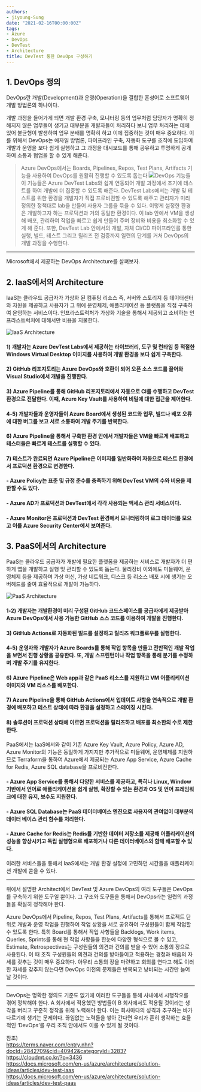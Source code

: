 ```yaml
---
authors:
- jiyoung-Sung
date: "2021-02-16T00:00:00Z"
tags:
- Azure
- DevOps
- DevTest
- Architecture
title: DevTest 통한 DevOps 구성하기
---
```


## 1. DevOps 정의

DevOps란 개발(Development)과 운영(Operation)을 결합한 혼성어로 소프트웨어 개발 방법론의 하나이다.

 개발 과정을 들어가게 되면 개발 환경 구축, 모니터링 등의 업무처럼 담당자가 명확히 정해지지 않은 업무들이 생기고 대부분을 개발자들이 처리하다 보니 업무 처리하는 데에 있어 불균형이 발생하여 업무 분배를 명확히 하고 이에 집중하는 것이 매우 중요하다. 이를 위해서 DevOps는 애자일 방법론, 파이프라인 구축, 자동화 도구를 조직에 도입하여 개발과 운영을 보다 쉽게 실행하고 그 과정을 대시보드를 통해 공유하고 투명하게 공개하여 소통과 협업을 할 수 있게 해준다.


> Azure DevOps에서는 Boards, Pipelines, Repos, Test Plans, Artifacts 기능을 사용하여 DevOps를 원활히 진행할 수 있도록 돕는다
![DevOps 기능들](images/image1.png)
이 기능들은 Azure DevTest Labs와 쉽게 연동되어 개발 과정에서 조기에 테스트를 하여 개발에 더 집중할 수 있도록 해준다.
DevTest Labs에서는 개발 및 테스트를 위한 환경을 개발자가 직접 프로비젼할 수 있도록 해주고 관리자가 미리 정의한 정책대로 lab을 만들어 사용자 그룹을 묶을 수 있다. 이렇게 설정한 환경은 개발하고자 하는 프로덕션과 거의 동일한 환경이다. 이 lab 안에서 VM을 생성해 배포, 관리하여 작업을 빠르고 쉽게 만들어 주며 장비와 비용을 최소화할 수 있게 해 준다.
또한, DevTest Lab 안에서의 개발, 자체 CI/CD 파이프라인를 통한 실행, 빌드, 테스트 그리고 릴리즈 전 검증까지 일련의 단계를 거처 DevOps의 개발 과정을 수행한다.

--------
Microsoft에서 제공하는 DevOps Architecture를 살펴보자. 


## 2. IaaS에서의 Architecture
IaaS는 클라우드 공급자가 가상화 된 컴퓨팅 리소스 즉, 서버와 스토리지 등 데이터센터와 자원을 제공하고 사용자가 그 위에 운영체제, 애플리케이션 등 플랫폼을 직접 구축하여 운영하는 서비스이다.
인프라스트럭처가 가상화 기술을 통해서 제공되고 소비하는 인프라스트럭처에 대해서만 비용을 지불한다.
   
![IaaS Architecture](images/image1-1.png)

#### 1) 개발자는 Azure DevTest Labs에서 제공하는 라이브러리, 도구 및 런타임 등 적절한 Windows Virtual Desktop 이미지를 사용하여 **개발 환경을 보다 쉽게 구축한다.**
#### 2) GitHub 리포지토리는 Azure DevOps와 호환이 되어 오픈 소스 코드를 끌어와 Visual Studio에서 개발을 진행한다.
#### 3) **Azure Pipeline**를 통해 GitHub 리포지토리에서 **자동으로 CI를 수행**하고 DevTest 환경으로 전달한다. 이때, Azure Key Vault를 사용하여 비밀에 대한 접근을 제어한다.
#### 4-5) 개발자들과 운영자들이 Azure Board에서 생성된 코드와 업무, 빌드나 배포 오류에 대한 버그를 **보고** 서로 소통하여 **개발 주기를 반복한다.**
#### 6) Azure Pipeline을 통해서 구축한 환경 안에서 개발자들은 VM을 빠르게 배포하고 테스터들은 빠르게 테스트를 실행할 수 있다.
#### 7) 테스트가 완료되면 Azure Pipeline은 이미지를 일반화하여 자동으로 테스트 환경에서 프로덕션 환경으로 변경한다. 

#### - Azure Policy는 표준 및 규정 준수를 충족하기 위해 DevTest VM의 수와 비용을 제한할 수도 있다.
#### - Azure AD가 프로덕션과 DevTest에서 각각 사용되는 액세스 관리 서비스이다.
#### - Azure Monitor은 프로덕션과 DevTest 환경에서 모니터링하여 로그 데이터를 모으고 이를 Azure Security Center에서 보여준다.

## 3. PaaS에서의 Architecture
PaaS는 클라우드 공급자가 개발에 필요한 플랫폼을 제공하는 서비스로 개발자가 더 편하게 앱을 개발하고 실행 및 관리할 수 있도록 돕는다. 물리장비 이외에도 미들웨어, 운영체제 등을 제공하며 가상 머신, 가상 네트워크, 디스크 등 리소스 배포 시에 생기는 오버헤드를 줄여 효율적으로 개발이 가능하다.

![PaaS Architecture](images/image1-2.png)

#### 1-2) 개발자는 개발환경이 **미리 구성된** GitHub 코드스페이스를 공급자에게 제공받아 Azure DevOps에서 사용 가능한 GitHub 소스 코드를 이용하여 개발을 진행한다.
#### 3) GitHub Actions로 **자동화된** 빌드를 설정하고 릴리즈 워크플로우를 실행한다.
#### 4-5) 운영자와 개발자가 Azure Boards를 통해 작업 항목을 만들고 전반적인 개발 작업을 보면서 진행 상황을 **공유한다.** 또, 개발 스프린턴이나 작업 항목을 통해 분기를 수정하며 개발 주기를 유지한다.
#### 6) Azure Pipeline은 Web app과 같은 PaaS	리소스를 지원하고 VM 어플리케이션 이미지와 VM 리소스를 배포한다.
#### 7) Azure Pipeline을 통해 GitHub Actions에서 업데이트 사항을 연속적으로 개발 환경에 배포하고 테스트 상태에 따라 환경을 설정하고 스테이징 시킨다.
#### 8) 솔루션이 프로덕션 상태에 이르면 프로덕션을 릴리즈하고 배포를 최소한의 수로 제한한다.

PaaS에서는 IaaS에서와 같이 기존 Azure Key Vault, Azure Policy, Azure AD, Azure Monitor의 기능은 동일하게 가지지만 추가적으로 미들웨어, 운영체제를 지원하므로 Terraform을 통하여 Azure에서 제공되는 Azure App Service, Azure Cache for Redis, Azure SQL database을 프로비전한다.

#### - Azure App Service를 통해서 다양한 서비스를 제공하고, 특히나 Linux, Window 기반에서 언어로 애플리케이션을 쉽게 실행, 확장할 수 있는 환경과 OS 및 언어 프레임워크에 대한 유지, 보수도 지원한다.   
#### - Azure SQL Database는 PaaS 데이터베이스 엔진으로 사용자의 관여없이 대부분의 데이터 베이스 관리 함수를 처리한다.
#### - Azure Cache for Redis는 Redis를 기반한 데이터 저장소를 제공해 어플리케이션의 성능을 향상시키고 독립 실행형으로 배포하거나 다른 데이터베이스와 함께 배포할 수 있다.
이러한 서비스들을 통해서 IaaS에서는 개발 환경 설정에 고민하던 시간들을 애플리케이션 개발에 쏟을 수 있다.

---------
위에서 설명한 Architect에서 DevTest 및 Azure DevOps의 여러 도구들은 DevOps를 구축하기 위한 도구일 뿐이다. 그 구조와 도구들을 통해서 DevOps라는 일련의 과정들을 확실히 정착해야 한다.

Azure DevOps에서 Pipeline, Repos, Test Plans, Artifacts를 통해서 프로젝트 단위로 개발과 운영 작업을 진행하여 작업 상황을 서로 공유하여 구성원들이 함께 작업할 수 있도록 한다.
특히 Board를 통해서 작업 사항들을 Backlogs, Work items, Queries, Sprints를 통해 현 작업 사항들을 한눈에 다양한 형식으로 볼 수 있고, Estimate, Retrospectives는 구성원들의 의견과 건의를 받을 수 있어 소통의 장으로 사용된다.
이 때 조직 구성원들의 의견과 건의를 받아들이고 적용하는 경청과 배움의 자세를 갖추는 것이 매우 중요하다. 아무리 소통의 장을 마련하고 회의를 연다고 해도 이러한 자세를 갖추지 않는다면 DevOps 이전의 문제들은 반복되고 낭비되는 시간만 늘어날 것이다.

-----------
DevOps는 명확한 정의도 기준도 없기에 이러한 도구들을 통해 사내에서 시행착오를 겪어 정착해야 한다. A 회사에서 적용했던 방법들이 B 회사에서도 적용될 것이라는 생각을 버리고 꾸준히 정착을 위해 노력해야 한다. 이는 회사마다의 성격과 추구하는 바가 다르기에 생기는 문제이다. 끊임없는 노력들을 쌓아 간다면 우리가 흔히 생각하는 효율적인 ‘DevOps’를 우리 조직 안에서도 이룰 수 있게 될 것이다.

참조)   
<https://terms.naver.com/entry.nhn?docId=2842709&cid=40942&categoryId=32837>   
<https://cloudmt.co.kr/?p=3436>   
<https://docs.microsoft.com/en-us/azure/architecture/solution-ideas/articles/dev-test-iaas>   
<https://docs.microsoft.com/en-us/azure/architecture/solution-ideas/articles/dev-test-paas>
